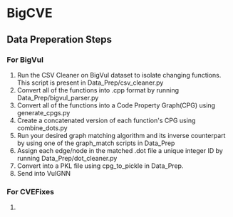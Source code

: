 # BigCVE
## Data Preperation Steps
### For BigVul
1. Run the CSV Cleaner on BigVul dataset to isolate changing functions. This script is present in Data_Prep/csv_cleaner.py
2. Convert all of the functions into .cpp format by running Data_Prep/bigvul_parser.py
3. Convert all of the functions into a Code Property Graph(CPG) using generate_cpgs.py
4. Create a concatenated version of each function's CPG using combine_dots.py
5. Run your desired graph matching algorithm and its inverse counterpart by using one of the graph_match scripts in Data_Prep
6. Assign each edge/node in the matched .dot file a unique integer ID by running Data_Prep/dot_cleaner.py
7. Convert into a PKL file using cpg_to_pickle in Data_Prep.
8. Send into VulGNN
### For CVEFixes

1. 

